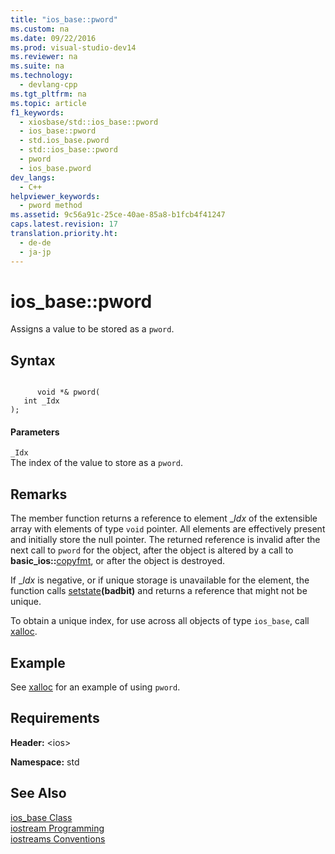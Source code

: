 ```yaml
---
title: "ios_base::pword"
ms.custom: na
ms.date: 09/22/2016
ms.prod: visual-studio-dev14
ms.reviewer: na
ms.suite: na
ms.technology: 
  - devlang-cpp
ms.tgt_pltfrm: na
ms.topic: article
f1_keywords: 
  - xiosbase/std::ios_base::pword
  - ios_base::pword
  - std.ios_base.pword
  - std::ios_base::pword
  - pword
  - ios_base.pword
dev_langs: 
  - C++
helpviewer_keywords: 
  - pword method
ms.assetid: 9c56a91c-25ce-40ae-85a8-b1fcb4f41247
caps.latest.revision: 17
translation.priority.ht: 
  - de-de
  - ja-jp
---
```

# ios_base::pword
Assigns a value to be stored as a `pword`.  
  
## Syntax  
  
```  
  
      void *& pword(  
   int _Idx  
);  
```  
  
#### Parameters  
 `_Idx`  
 The index of the value to store as a `pword`.  
  
## Remarks  
 The member function returns a reference to element _*Idx* of the extensible array with elements of type `void` pointer. All elements are effectively present and initially store the null pointer. The returned reference is invalid after the next call to `pword` for the object, after the object is altered by a call to **basic_ios::**[copyfmt](../vs140/basic_ios--copyfmt.md), or after the object is destroyed.  
  
 If _*Idx* is negative, or if unique storage is unavailable for the element, the function calls [setstate](../vs140/basic_ios--setstate.md)**(badbit)** and returns a reference that might not be unique.  
  
 To obtain a unique index, for use across all objects of type `ios_base`, call [xalloc](../vs140/ios_base--xalloc.md).  
  
## Example  
 See [xalloc](../vs140/ios_base--xalloc.md) for an example of using `pword`.  
  
## Requirements  
 **Header:** <ios\>  
  
 **Namespace:** std  
  
## See Also  
 [ios_base Class](../vs140/ios_base-class.md)   
 [iostream Programming](../vs140/iostream-programming.md)   
 [iostreams Conventions](../vs140/iostreams-conventions.md)